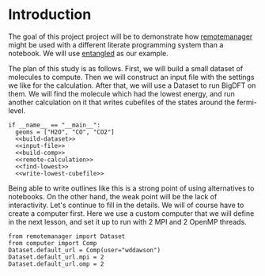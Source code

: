 # Introduction
The goal of this project project will be to demonstrate how [remotemanager](https://l_sim.gitlab.io/remotemanager/index.html)
might be used with a different literate programming system than a notebook.
We will use [entangled](https://entangled.github.io/) as our example.

The plan of this study is as follows. First, we will build a small dataset
of molecules to compute. Then we will construct an input file with the
settings we like for the calculation. After that, we will use a Dataset
to run BigDFT on them. We will find the molecule which had the lowest energy,
and run another calculation on it that writes cubefiles of the states around
the fermi-level.


```{.python file=min_ferm/__main__.py}
if __name__ == "__main__":
  geoms = ["H2O", "CO", "CO2"]
  <<build-dataset>>
  <<input-file>>
  <<build-comp>>
  <<remote-calculation>>
  <<find-lowest>>
  <<write-lowest-cubefile>>
```

Being able to write outlines like this is a strong point of using alternatives
to notebooks. On the other hand, the weak point will be the lack of
interactivity. Let's continue to fill in the details. We will of course have
to create a computer first. Here we use a custom computer that we will define
in the next lesson, and set it up to run with 2 MPI and 2 OpenMP threads.

```{.python file=min_ferm/__main__.py #build-comp}
from remotemanager import Dataset
from computer import Comp
Dataset.default_url = Comp(user="wddawson")
Dataset.default_url.mpi = 2
Dataset.default_url.omp = 2
```
